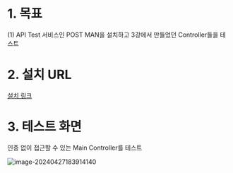 # 1. 목표

(1) API Test 서비스인 POST MAN을 설치하고 3강에서 만들었던 Controller들을 테스트 



# 2. 설치 URL 

[설치 링크](https://www.postman.com/downloads/)

# 3. 테스트 화면 

인증 없이 접근할 수 있는 Main Controller를 테스트

![image-20240427183914140](C:\Users\SSAFY\AppData\Roaming\Typora\typora-user-images\image-20240427183914140.png)